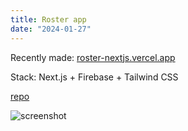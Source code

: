 ```yaml
---
title: Roster app
date: "2024-01-27"
---
```


Recently made: [roster-nextjs.vercel.app](https://roster-nextjs.vercel.app)

Stack: Next.js + Firebase + Tailwind CSS

[repo](https://github.com/minho42/roster-nextjs)

![screenshot](/posts/roster-nextjs/screen.webp)
